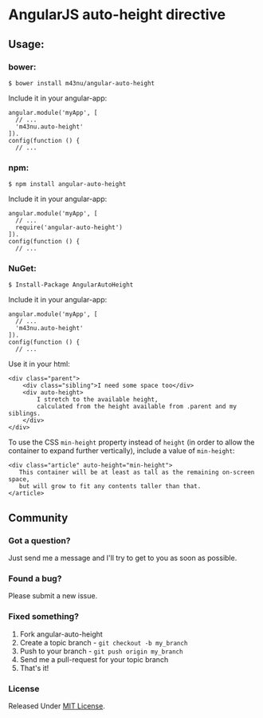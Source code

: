 # AngularJS auto-height directive

## Usage:

### bower:

```
$ bower install m43nu/angular-auto-height
```

Include it in your angular-app:

```
angular.module('myApp', [
  // ...
  'm43nu.auto-height'
]).
config(function () {
  // ...
```

### npm:

```
$ npm install angular-auto-height
```

Include it in your angular-app:

```
angular.module('myApp', [
  // ...
  require('angular-auto-height')
]).
config(function () {
  // ...
```

### NuGet:

```
$ Install-Package AngularAutoHeight
```

Include it in your angular-app:

```
angular.module('myApp', [
  // ...
  'm43nu.auto-height'
]).
config(function () {
  // ...
```

Use it in your html:

```
<div class="parent">
    <div class="sibling">I need some space too</div>
    <div auto-height>
        I stretch to the available height,
        calculated from the height available from .parent and my siblings.
    </div>
</div>
```

To use the CSS `min-height` property instead of `height` (in order to allow
the container to expand further vertically), include a value of `min-height`:

```
<div class="article" auto-height="min-height">
   This container will be at least as tall as the remaining on-screen space,
   but will grow to fit any contents taller than that.
</article>
```

## Community

### Got a question?

Just send me a message and I'll try to get to you as soon as possible.

### Found a bug?

Please submit a new issue.

### Fixed something?

1. Fork angular-auto-height
2. Create a topic branch - `git checkout -b my_branch`
3. Push to your branch - `git push origin my_branch`
4. Send me a pull-request for your topic branch
5. That's it!

### License

Released Under [MIT License](https://github.com/m43nu/angular-auto-height/blob/master/LICENSE).
